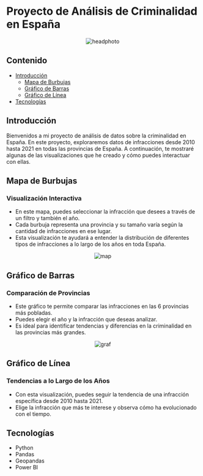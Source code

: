 # Proyecto de Análisis de Criminalidad en España

<p align="center">
  <img src="https://github.com/finixed060113/criminality-project/tree/main/images/headphoto.jpeg" alt="headphoto">
</p>

## Contenido
- [Introducción](#introducción)
  - [Mapa de Burbujas](#mapa-de-burbujas)
  - [Gráfico de Barras](#gráfico-de-barras)
  - [Gráfico de Línea](#gráfico-de-línea)
- [Tecnologías](#tecnologías)


## Introducción
Bienvenidos a mi proyecto de análisis de datos sobre la criminalidad en España. En este proyecto, exploraremos datos de infracciones desde 2010 hasta 2021 en todas las provincias de España. A continuación, te mostraré algunas de las visualizaciones que he creado y cómo puedes interactuar con ellas.

## Mapa de Burbujas
### Visualización Interactiva
* En este mapa, puedes seleccionar la infracción que desees a través de un filtro y también el año.
* Cada burbuja representa una provincia y su tamaño varía según la cantidad de infracciones en ese lugar.
* Esta visualización te ayudará a entender la distribución de diferentes tipos de infracciones a lo largo de los años en toda España.

<p align="center">
  <img src="https://github.com/finixed060113/criminality-project/tree/main/images/dashmap.png" alt="map">
</p>

## Gráfico de Barras
### Comparación de Provincias
* Este gráfico te permite comparar las infracciones en las 6 provincias más pobladas.
* Puedes elegir el año y la infracción que deseas analizar.
* Es ideal para identificar tendencias y diferencias en la criminalidad en las provincias más grandes.

<p align="center">
  <img src="https://github.com/finixed060113/criminality-project/tree/main/images/dashgraf.png" alt="graf">
</p>

## Gráfico de Línea
### Tendencias a lo Largo de los Años
* Con esta visualización, puedes seguir la tendencia de una infracción específica desde 2010 hasta 2021.
* Elige la infracción que más te interese y observa cómo ha evolucionado con el tiempo.



## Tecnologías

- Python
- Pandas
- Geopandas
- Power BI
